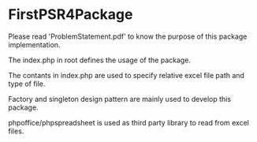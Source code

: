 # FirstPSR4Package

Please read 'ProblemStatement.pdf' to know the purpose of this package implementation.

The index.php in root defines the usage of the package.

The contants in index.php are used to specify relative excel file path and type of file.

Factory and singleton design pattern are mainly used to develop this package.

phpoffice/phpspreadsheet is used as third party library to read from excel files.